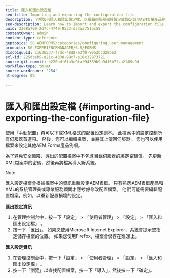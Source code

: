 ```yaml
---
title: 匯入和匯出設定檔
seo-title: Importing and exporting the configuration file
description: 了解如何匯入和匯出設定檔，以編輯伺服器偏好設定或設定其他AEM表單產品例項。
seo-description: Learn how to import and export the configuration file in order to edit server preferences or configure another AEM forms product instance.
uuid: 32e8a709-2d7c-4740-9533-d53aa751bc58
contentOwner: admin
content-type: reference
geptopics: SG_AEMFORMS/categories/configuring_user_management
products: SG_EXPERIENCEMANAGER/6.5/FORMS
discoiquuid: c1636537-f7dc-48d8-a3f0-9052bcd28b62
exl-id: 225dbeb5-a21c-4338-98c7-e10c32973721
source-git-commit: b220adf6fa3e9faf94389b9a9416b7fca2f89d9d
workflow-type: tm+mt
source-wordcount: '254'
ht-degree: 0%

---
```


# 匯入和匯出設定檔 {#importing-and-exporting-the-configuration-file}

使用「手動配置」頁可以下載XML格式的配置設定副本。 此檔案中的設定控制所有伺服器首選項。 然後，您可以編輯檔案，並將其上傳回伺服器。 您也可以使用檔案來設定其他AEM Forms產品例項。

為了避免安全風險，導出的配置檔案中不包含目錄伺服器的綁定密碼值。 先更新XML檔案中的密碼，然後再將檔案導入新系統。

>[!NOTE]
>
>匯入設定檔案會根據檔案中的資訊重新設定AEM表單。 只有熟悉AEM表單產品和XML的系統管理員或專業服務顧問才應考慮修改配置檔案。 他們可能需要編輯配置檔案，例如，以重新配置損壞的設定。

**匯出設定資訊**

1. 在管理控制台中，按一下「設定」 > 「使用者管理」 > 「設定」 > 「匯入和匯出設定檔」 。
1. 按一下「匯出」。 如果您使用Microsoft Internet Explorer，系統會提示您指定儲存檔案的位置。 如果您使用Firefox，檔案會儲存在案頭上。

**匯入設定資訊**

1. 在管理控制台中，按一下「設定」 > 「使用者管理」 > 「設定」 > 「匯入和匯出設定檔」 。
1. 按一下「瀏覽」以查找配置檔案，按一下「導入」，然後按一下「確定」。
